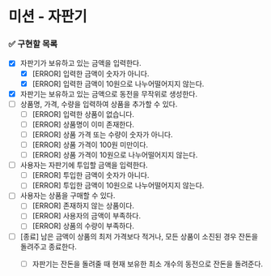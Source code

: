 # 미션 - 자판기

### ✅ 구현할 목록

- [x] 자판기가 보유하고 있는 금액을 입력한다.
    - [x] [ERROR] 입력한 금액이 숫자가 아니다.
    - [x] [ERROR] 입력한 금액이 10원으로 나누어떨어지지 않는다.
- [x] 자판기는 보유하고 있는 금액으로 동전을 무작위로 생성한다.
- [ ] 상품명, 가격, 수량을 입력하여 상품을 추가할 수 있다.
    - [ ] [ERROR] 입력한 상품이 없습니다.
    - [ ] [ERROR] 상품명이 이미 존재한다.
    - [ ] [ERROR] 상품 가격 또는 수량이 숫자가 아니다.
    - [ ] [ERROR] 상품 가격이 100원 미만이다.
    - [ ] [ERROR] 상품 가격이 10원으로 나누어떨어지지 않는다.
- [ ] 사용자는 자판기에 투입할 금액을 입력한다.
    - [ ] [ERROR] 투입한 금액이 숫자가 아니다.
    - [ ] [ERROR] 투입한 금액이 10원으로 나누어떨어지지 않는다.
- [ ] 사용자는 상품을 구매할 수 있다.
    - [ ] [ERROR] 존재하지 않는 상품이다.
    - [ ] [ERROR] 사용자의 금액이 부족하다.
    - [ ] [ERROR] 상품의 수량이 부족하다.
- [ ] [종료] 남은 금액이 상품의 최저 가격보다 적거나, 모든 상품이 소진된 경우 잔돈을 돌려주고 종료한다.
    - [ ] 자판기는 잔돈을 돌려줄 때 현재 보유한 최소 개수의 동전으로 잔돈을 돌려준다.
    
